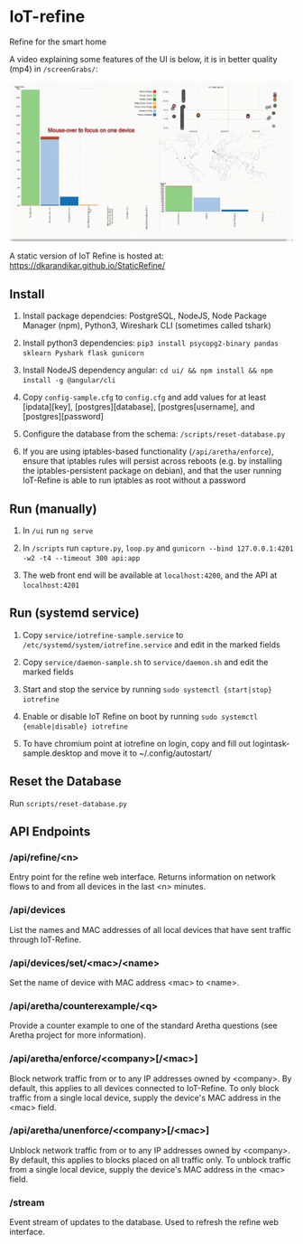 # IoT-refine
Refine for the smart home

A video explaining some features of the UI is below, it is in better quality (mp4) in `/screenGrabs/`:

![IoT Refine Showcase](screenGrabs/IoTRefineShowcase.gif?raw=true "IoT Refine Showcase")

A static version of IoT Refine is hosted at: https://dkarandikar.github.io/StaticRefine/

## Install
1. Install package dependcies: PostgreSQL, NodeJS, Node Package Manager (npm), Python3, Wireshark CLI (sometimes called tshark)

2. Install python3 dependencies: `pip3 install psycopg2-binary pandas sklearn Pyshark flask gunicorn`

3. Install NodeJS dependency angular: `cd ui/ && npm install && npm install -g @angular/cli`

4. Copy `config-sample.cfg` to `config.cfg` and add values for at least [ipdata][key], [postgres][database], [postgres[username], and [postgres][password]

5. Configure the database from the schema: `/scripts/reset-database.py`

6. If you are using iptables-based functionality (`/api/aretha/enforce`), ensure that iptables rules will persist across reboots (e.g. by installing the iptables-persistent package on debian), and that the user running IoT-Refine is able to run iptables as root without a password

## Run (manually)
1. In `/ui` run `ng serve`

2. In `/scripts` run `capture.py`, `loop.py` and `gunicorn --bind 127.0.0.1:4201 -w2 -t4 --timeout 300 api:app`

3. The web front end will be available at `localhost:4200`, and the API at `localhost:4201`

## Run (systemd service)

1. Copy `service/iotrefine-sample.service` to `/etc/systemd/system/iotrefine.service` and edit in the marked fields

2. Copy `service/daemon-sample.sh` to `service/daemon.sh` and edit the marked fields

2. Start and stop the service by running `sudo systemctl {start|stop} iotrefine`

3. Enable or disable IoT Refine on boot by running `sudo systemctl {enable|disable} iotrefine`

4. To have chromium point at iotrefine on login, copy and fill out logintask-sample.desktop and move it to ~/.config/autostart/

## Reset the Database
Run `scripts/reset-database.py`

## API Endpoints

### /api/refine/\<n>
Entry point for the refine web interface. Returns information on network flows to and from all devices in the last \<n> minutes.

### /api/devices
List the names and MAC addresses of all local devices that have sent traffic through IoT-Refine.

### /api/devices/set/\<mac>/\<name>
Set the name of device with MAC address \<mac> to \<name>.

### /api/aretha/counterexample/\<q>
Provide a counter example to one of the standard Aretha questions (see Aretha project for more information).

### /api/aretha/enforce/\<company>[/\<mac>]
Block network traffic from or to any IP addresses owned by \<company>. By default, this applies to all devices connected to IoT-Refine. To only block traffic from a single local device, supply the device's MAC address in the \<mac> field.

### /api/aretha/unenforce/\<company>[/\<mac>]
Unblock network traffic from or to any IP addresses owned by \<company>. By default, this applies to blocks placed on all traffic only. To unblock traffic from a single local device, supply the device's MAC address in the \<mac> field.

### /stream
Event stream of updates to the database. Used to refresh the refine web interface.
